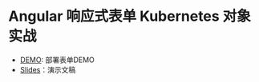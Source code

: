 
# Angular 响应式表单 Kubernetes 对象实战

- [DEMO](https://pengx17.github.io/k8s-form-in-action/demo/): 部署表单DEMO
- [Slides](https://pengx17.github.io/k8s-form-in-action/docs/)：演示文稿
